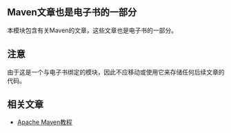 ## Maven文章也是电子书的一部分

本模块包含有关Maven的文章，这些文章也是电子书的一部分。

## 注意

由于这是一个与电子书绑定的模块，因此不应移动或使用它来存储任何后续文章的代码。

## 相关文章

+ [Apache Maven教程](docs/Apache-Maven教程.md)